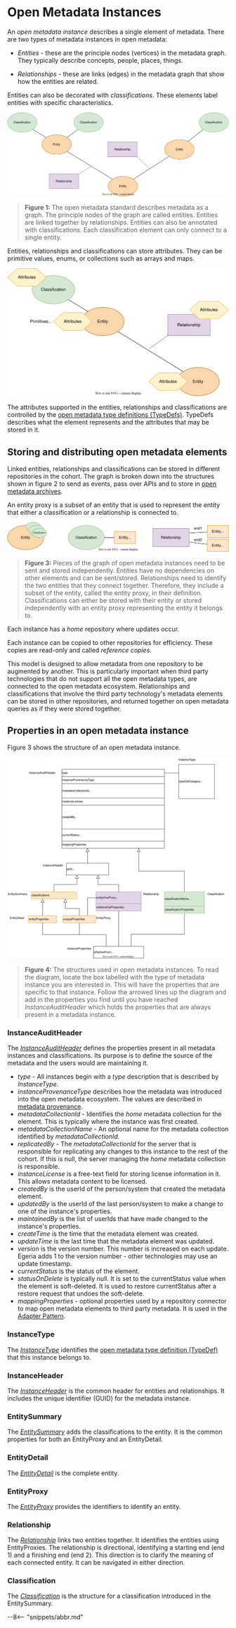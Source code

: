<!-- SPDX-License-Identifier: CC-BY-4.0 -->
<!-- Copyright Contributors to the ODPi Egeria project. -->

# Open Metadata Instances

An *open metadata instance* describes a single element of metadata.  There are two types of metadata instances in open metadata:

- *Entities* - these are the principle nodes (vertices) in the metadata graph.  They typically describe concepts, people, places, things.

- *Relationships* - these are links (edges) in the metadata graph that show how the entities are related.

Entities can also be decorated with *classifications*.  These elements label entities with specific characteristics.

![Figure 1](open-metadata-instances.svg)
> **Figure 1:** The open metadata standard describes metadata as a graph.  The principle nodes of the graph are called entities.  Entities are linked together by relationships.  Entities can also be annotated with classifications.  Each classification element can only connect to a single entity.

Entities, relationships and classifications can store attributes.  They can be primitive values, enums, or collections such as arrays and maps.

![Figure 2](open-metadata-instances-with-attributes.svg)

The attributes supported in the entities, relationships and classifications are controlled by the [open metadata type definitions (TypeDefs)](/concepts/open-metadata-type-definitions).  TypeDefs describes what the element represents and the attributes that may be stored in it.

## Storing and distributing open metadata elements

Linked entities, relationships and classifications can be stored in different repositories in the cohort.  The graph is broken down into the structures shown in figure 2 to send as events, pass over APIs and to store in [open metadata archives](/concepts/open-metadata-archive).

An entity proxy is a subset of an entity that is used to represent the entity that either a classification or a relationship is connected to.

![Figure 3](open-metadata-instances-graph-fragments.svg)
> **Figure 3:** Pieces of the graph of open metadata instances need to be sent and stored independently.  Entities have no dependencies on other elements and can be sent/stored.  Relationships need to identify the two entities that they connect together.  Therefore, they include a subset of the entity, called the entity proxy, in their definition.  Classifications can either be stored with their entity or stored independently with an entity proxy representing the entity it belongs to.

Each instance has a *home* repository where updates occur.

Each instance can be copied to other repositories for efficiency.  These copies are read-only and called *reference copies*.

This model is designed to allow metadata from one repository to be augmented by another.  This is particularly important when third party technologies that do not support all the open metadata types, are connected to the open metadata ecosystem.  Relationships and classifications that involve the third party technology's metadata elements can be stored in other repositories, and returned together on open metadata queries as if they were stored together.

## Properties in an open metadata instance

Figure 3 shows the structure of an open metadata instance.

![Figure 4](open-metadata-instances-structure.svg)
> **Figure 4:** The structures used in open metadata instances.  To read the diagram, locate the box labelled with the type of metadata instance you are interested in.  This will have the properties that are specific to that instance.  Follow the arrowed lines up the diagram and add in the properties you find until you have reached *InstanceAuditHeader* which holds the properties that are always present in a metadata instance.

### InstanceAuditHeader

The [*InstanceAuditHeader*](https://odpi.github.io/egeria/org/odpi/openmetadata/repositoryservices/connectors/stores/metadatacollectionstore/properties/instances/InstanceAuditHeader.html) defines the properties present in all metadata instances and classifications.  Its purpose is to define the source of the metadata and the users would are maintaining it.

* *type* - All instances begin with a *type* description that is described by *InstanceType*.
* *instanceProvenanceType* describes how the metadata was introduced into the open metadata ecosystem.  The values are described in [metadata provenance](/features/metadata-provenance/overview).
* *metadataCollectionId* - Identifies the *home* metadata collection for the element.  This is typically where the instance was first created.
* *metadataCollectionName* - An optional name for the metadata collection identified by *metadataCollectionId*.
* *replicatedBy* - The *metadataCollectionId* for the server that is responsible for replicating any changes to this instance to the rest of the cohort.  If this is null, the server managing the *home* metadata collection is responsible.
* *instanceLicense* is a free-text field for storing license information in it.  This allows metadata content to be licensed.
* *createdBy* is the userId of the person/system that created the metadata element.
* *updatedBy* is the userId of the last person/system to make a change to one of the instance's properties.
* *maintainedBy* is the list of userIds that have made changed to the instance's properties.
* *createTime* is the time that the metadata element was created.
* *updateTime* is the last time that the metadata element was updated.
* *version* is the version number.  This number is increased on each update.  Egeria adds 1 to the version number - other technologies may use an update timestamp.
* *currentStatus* is the status of the element.
* *statusOnDelete* is typically null.  It is set to the currentStatus value when the element is soft-deleted. It is used to restore currentStatus after a restore request that undoes the soft-delete.  
* *mappingProperties* - optional properties used by a repository connector to map open metadata elements to third party metadata.  It is used in the [Adapter Pattern](https://egeria-project.org/connectors/#repository-and-event-mapper-connectors).

### InstanceType

The [*InstanceType*](https://odpi.github.io/egeria/org/odpi/openmetadata/repositoryservices/connectors/stores/metadatacollectionstore/properties/instances/InstanceType.html) identifies the [open metadata type definition (TypeDef)](/concepts/open-metadata-type-definitions) that this instance belongs to.

### InstanceHeader

The [*InstanceHeader*](https://odpi.github.io/egeria/org/odpi/openmetadata/repositoryservices/connectors/stores/metadatacollectionstore/properties/instances/InstanceHeader.html) is the common header for entities and relationships.  It includes the unique identifier (GUID) for the metadata instance.

### EntitySummary

The [*EntitySummary*](https://odpi.github.io/egeria/org/odpi/openmetadata/repositoryservices/connectors/stores/metadatacollectionstore/properties/instances/EntitySummary.html) adds the classifications to the entity.  It is the common properties for both an EntityProxy and an EntityDetail. 

### EntityDetail

The [*EntityDetail*](https://odpi.github.io/egeria/org/odpi/openmetadata/repositoryservices/connectors/stores/metadatacollectionstore/properties/instances/EntityDetail.html) is the complete entity.

### EntityProxy

The [*EntityProxy*](https://odpi.github.io/egeria/org/odpi/openmetadata/repositoryservices/connectors/stores/metadatacollectionstore/properties/instances/EntityProxy.html) provides the identifiers to identify an entity.

### Relationship

The [*Relationship*](https://odpi.github.io/egeria/org/odpi/openmetadata/repositoryservices/connectors/stores/metadatacollectionstore/properties/instances/Relationship.html) links two entities together.  It identifies the entities using EntityProxies.  The relationship is directional, identifying a starting end (end 1) and a finishing end (end 2).  This direction is to clarify the meaning of each connected entity.  It can be navigated in either direction.

### Classification

The [*Classification*](https://odpi.github.io/egeria/org/odpi/openmetadata/repositoryservices/connectors/stores/metadatacollectionstore/properties/instances/Classification.html) is the structure for a classification introduced in the EntitySummary.

--8<-- "snippets/abbr.md"
